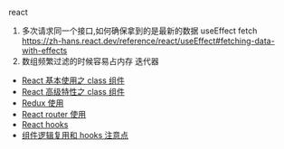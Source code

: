 react

1. 多次请求同一个接口,如何确保拿到的是最新的数据 useEffect fetch https://zh-hans.react.dev/reference/react/useEffect#fetching-data-with-effects
2. 数组频繁过滤的时候容易占内存 迭代器

- [React 基本使用之 class 组件](/react/001)
- [React 高级特性之 class 组件](/react/002)
- [Redux 使用](/react/003)
- [React router 使用](/react/004)
- [React hooks](/react/005)
- [组件逻辑复用和 hooks 注意点 ](/react/006)
